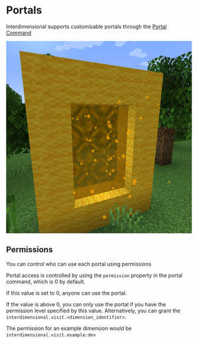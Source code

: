# Portals

Interdimensional supports customisable portals through the [Portal Command](commands/portal.md)

![Portal](assets/portal.png)

## Permissions

You can control who can use each portal using permissions

Portal access is controlled by using the `permission` property in the portal command, which is 0 by default.

If this value is set to 0, anyone can use the portal.

If the value is above 0, you can only use the portal if you have the permission level specified by this value. Alternatively, you can grant the `interdimensional.visit.<dimension_identifier>`.


The permission for an example dimension would be `interdimensional.visit.example:dev`